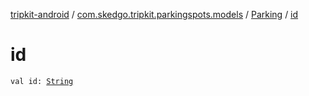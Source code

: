 [tripkit-android](../../index.md) / [com.skedgo.tripkit.parkingspots.models](../index.md) / [Parking](index.md) / [id](./id.md)

# id

`val id: `[`String`](https://kotlinlang.org/api/latest/jvm/stdlib/kotlin/-string/index.html)